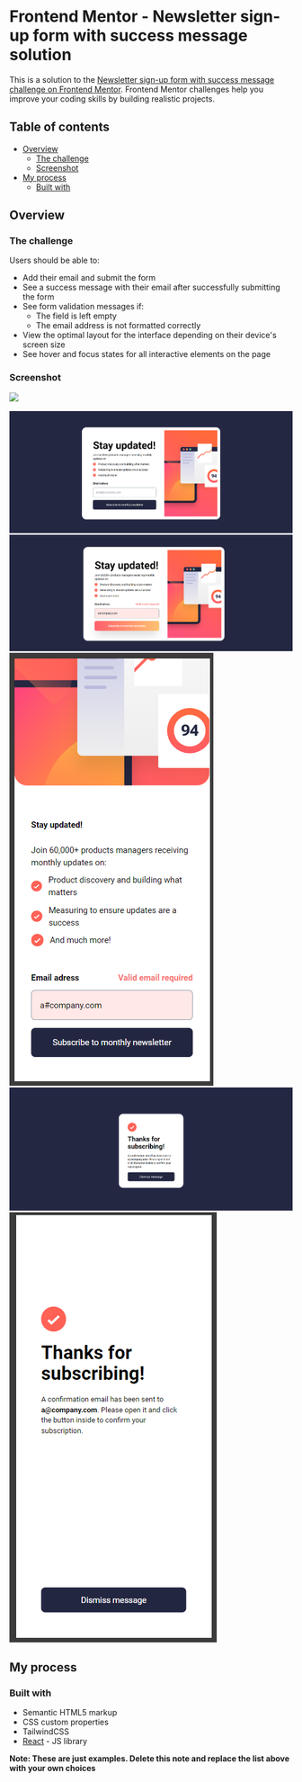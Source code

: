 # Frontend Mentor - Newsletter sign-up form with success message solution

This is a solution to the [Newsletter sign-up form with success message challenge on Frontend Mentor](https://www.frontendmentor.io/challenges/newsletter-signup-form-with-success-message-3FC1AZbNrv). Frontend Mentor challenges help you improve your coding skills by building realistic projects. 

## Table of contents

- [Overview](#overview)
  - [The challenge](#the-challenge)
  - [Screenshot](#screenshot)
- [My process](#my-process)
  - [Built with](#built-with)


## Overview

### The challenge

Users should be able to:

- Add their email and submit the form
- See a success message with their email after successfully submitting the form
- See form validation messages if:
  - The field is left empty
  - The email address is not formatted correctly
- View the optimal layout for the interface depending on their device's screen size
- See hover and focus states for all interactive elements on the page

### Screenshot

![](./screenshot.jpg)

![](./screenshots/SignUp.png/)
![](./screenshots/Error.png)
![](./screenshots/Error-mobile.png)
![](./screenshots/Success.png)
![](./screenshots/Success-mobile.png)


## My process

### Built with

- Semantic HTML5 markup
- CSS custom properties
- TailwindCSS
- [React](https://reactjs.org/) - JS library

**Note: These are just examples. Delete this note and replace the list above with your own choices**

